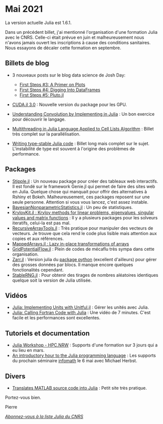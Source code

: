 # Mai 2021 

La version actuelle Julia est 1.6.1. 

Dans un précédent billet, j'ai mentionné l'organisation d'une formation Julia
avec le CNRS. Celle-ci était prévue en juin et malheureusement nous n'avons jamais
ouvert les inscriptions à cause des conditions sanitaires. Nous essayons de décaler 
cette formation en septembre.

## Billets de blog

- 3 nouveaux posts sur le blog data science de Josh Day:

  + [First Steps #3: A Primer on Plots](https://www.juliafordatascience.com/first-steps-3-primer-on-plots/)
  + [First Steps #4: Digging Into DataFrames](https://www.juliafordatascience.com/first-steps-4-dataframes/)
  + [First Steps #5: Pluto.jl](https://www.juliafordatascience.com/first-steps-5-pluto/) 


- [CUDA.jl 3.0](https://juliagpu.org/post/2021-04-09-cuda_3.0/) : Nouvelle version du package pour les GPU. 
- [Understanding Convolution by Implementing in Julia](https://towardsdatascience.com/understanding-convolution-by-implementing-in-julia-3ed744e2e933) : Un bon exercice pour découvrir le langage.
- [Multithreading in Julia Language Applied to Cell Lists Algorithm](https://jaantollander.com/post/multithreading-in-julia-language-applied-to-cell-lists-algorithm/) : Billet très complet sur la parallélisation.
- [Writing type-stable Julia code](https://blog.sintef.com/industry-en/writing-type-stable-julia-code/) : Billet long mais complet sur le sujet. L'instabilité de type est souvent à l'origine des problèmes de performance.

## Packages
- [Stipple.jl](https://github.com/GenieFramework/Stipple.jl) : Un nouveau package pour créer des tableaux web interactifs. Il est fondé sur le framework Genie.jl qui permet de faire des sites web en Julia. Quelque chose qui manquait pour offrir des alternatives à Rshiny et Bokeh. Malheureusement, ces packages reposent sur une seule personne. Attention si vous vous lancez, c'est assez instable.
- [BayesianNonparametricStatistics.jl](https://github.com/Jan-van-Waaij/BayesianNonparametricStatistics.jl) : Un peu de statistiques.
- [KrylovKit.jl : Krylov methods for linear problems, eigenvalues, singular values and matrix functions](https://github.com/Jutho/KrylovKit.jl) : Il y a plusieurs packages pour les solveurs iteratifs, celui-la est pas mal.
- [RecursiveArrayTools.jl](https://github.com/SciML/RecursiveArrayTools.jl) : Très pratique pour manipuler des vecteurs de vecteurs. Je trouve que cela rend le code plus lisible mais attention aux copies et aux références.
- [MappedArrays.jl : Lazy in-place transformations of arrays](https://github.com/JuliaArrays/MappedArrays.jl)
- [GridPotentialFlow.jl](https://github.com/JuliaIBPM/GridPotentialFlow.jl) : Plein de codes de mécaflu très sympa dans cette organisation.
- [Zarr.jl](https://github.com/meggart/Zarr.jl) : Version julia du [package python](https://zarr.readthedocs.io/) (excellent d'ailleurs) pour gérer des grosses données par blocs. Il manque encore quelques fonctionalités cependant.
- [StableRNG.jl](https://github.com/JuliaRandom/StableRNGs.jl) : Pour obtenir des tirages de nombres aléatoires identiques quelque soit la version de Julia utilisée.

## Vidéos
- [Julia: Implementing Units with Unitful.jl](https://youtu.be/1dZkrkSi328) : Gérer les unités avec Julia.
- [Julia: Calling Fortran Code with Julia](https://youtu.be/RiUrRXDMSYM) : Une vidéo de 7 minutes. C'est facile et les performances sont excellentes.

## Tutoriels et documentation
- [Julia Workshop - HPC.NRW](https://github.com/crstnbr/JuliaNRW21) : Supports d'une formation sur 3 jours qui a eu lieu en mars.
- [An introductory hour to the Julia programming language](https://github.com/mfherbst/julia-one-hour-intro) : Les supports du prochain séminaire [infomath](https://infomath.pages.math.cnrs.fr) le 6 mai avec Michael Herbst.

## Divers

- [Translates MATLAB source code into Julia](https://lakras.github.io/matlab-to-julia/) : Petit site très pratique.

Portez-vous bien.

Pierre

[*Abonnez-vous à la liste Julia du CNRS*](https://listes.services.cnrs.fr/wws/subscribe/julia)
